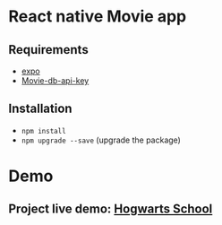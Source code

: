 
# React native Movie app

## Requirements

- [expo](https://docs.expo.io/get-started/installation/)
- [Movie-db-api-key](https://www.themoviedb.org/)


## Installation

- `npm install`
- `npm upgrade --save`  (upgrade the package)

# Demo

## Project live demo: [Hogwarts School](https://www.youtube.com/watch?v=xDCcD2-_M1s&ab_channel=alakdam)
